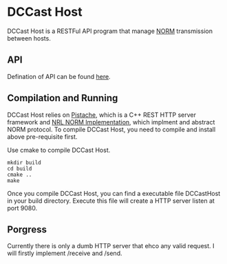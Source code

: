 # DCCast Host

DCCast Host is a RESTFul API program that manage [NORM](https://www.nrl.navy.mil/itd/ncs/products/norm) transmission between hosts.

## API

Defination of API can be found [here](https://alston-tang.github.io/DCCastHost/).

## Compilation and Running

DCCast Host relies on [Pistache](http://pistache.io/), which is a C++ REST HTTP server framework and [NRL NORM Implementation](https://downloads.pf.itd.nrl.navy.mil/norm/), which implment and abstract NORM protocol. To compile DCCast Host, you need to compile and install above pre-requisite first.

Use cmake to compile DCCast Host.
```shell
mkdir build
cd build
cmake ..
make
```
Once you compile DCCast Host, you can find a executable file DCCastHost in your build directory. Execute this file will create a HTTP server listen at port 9080.

## Porgress

Currently there is only a dumb HTTP server that ehco any valid request. I will firstly implement /receive and /send.
